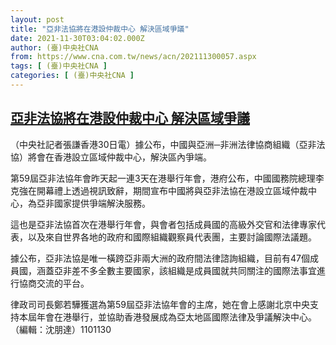 ```yaml
---
layout: post
title: "亞非法協將在港設仲裁中心 解決區域爭議"
date: 2021-11-30T03:04:02.000Z
author: (臺)中央社CNA
from: https://www.cna.com.tw/news/acn/202111300057.aspx
tags: [ (臺)中央社CNA ]
categories: [ (臺)中央社CNA ]
---
```

<!--1638241442000-->
[亞非法協將在港設仲裁中心 解決區域爭議](https://www.cna.com.tw/news/acn/202111300057.aspx)
------

<div>
<div></div><div><p>（中央社記者張謙香港30日電）據公布，中國與亞洲─非洲法律協商組織（亞非法協）將會在香港設立區域仲裁中心，解決區內爭端。</p><p>第59屆亞非法協年會昨天起一連3天在港舉行年會，港府公布，中國國務院總理李克強在開幕禮上透過視訊致辭，期間宣布中國將與亞非法協在港設立區域仲裁中心，為亞非國家提供爭端解決服務。</p><p>這也是亞非法協首次在港舉行年會，與會者包括成員國的高級外交官和法律專家代表，以及來自世界各地的政府和國際組織觀察員代表團，主要討論國際法議題。</p><p>據公布，亞非法協是唯一橫跨亞非兩大洲的政府間法律諮詢組織，目前有47個成員國，涵蓋亞非差不多全數主要國家，該組織是成員國就共同關注的國際法事宜進行協商交流的平台。</p><p>律政司司長鄭若驊獲選為第59屆亞非法協年會的主席，她在會上感謝北京中央支持本屆年會在港舉行，並協助香港發展成為亞太地區國際法律及爭議解決中心。（編輯：沈朋達）1101130</p></div>
</div>
